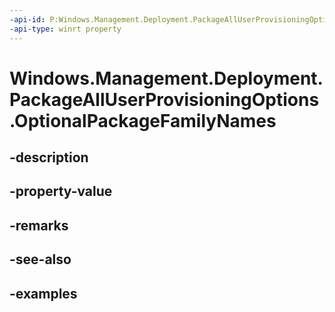 ```yaml
---
-api-id: P:Windows.Management.Deployment.PackageAllUserProvisioningOptions.OptionalPackageFamilyNames
-api-type: winrt property
---
```


# Windows.Management.Deployment.PackageAllUserProvisioningOptions.OptionalPackageFamilyNames

<!--
public System.Collections.Generic.IList<string> OptionalPackageFamilyNames { get; }
-->


## -description

## -property-value

## -remarks

## -see-also

## -examples


